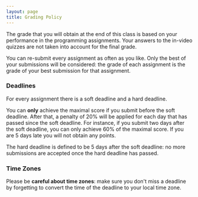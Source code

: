 ```yaml
---
layout: page
title: Grading Policy
---
```


The grade that you will obtain at the end of this class is based on your performance in the programming assignments. Your answers to the in-video quizzes are not taken into account for the final grade.

You can re-submit every assignment as often as you like. Only the best of your submissions will be considered: the grade of each assignment is the grade of your best submission for that assignment.

### Deadlines

For every assignment there is a soft deadline and a hard deadline.

You can **only** achieve the maximal score if you submit before the soft deadline. After that, a penalty of 20% will be applied for each day that has passed since the soft deadline. For instance, if you submit two days after the soft deadline, you can only achieve 60% of the maximal score. If you are 5 days late you will not obtain any points.

The hard deadline is defined to be 5 days after the soft deadline: no more submissions are accepted once the hard deadline has passed.


### Time Zones

Please be **careful about time zones**: make sure you don't miss a deadline by forgetting to convert the time of the deadline to your local time zone.
